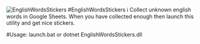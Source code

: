 ![EnglishWordsStickers](https://cdn.smoothieking.com/images/site/_productMedium/basketball-png-15.png)
#EnglishWordsStickers
 ℹ️ Collect unknown english words in Google Sheets. When you have collected enough then launch this utility and get nice stickers. 

#Usage: 
launch.bat
or
dotnet EnglishWordsStickers.dll <pathToSourceFile> <pathToResultFile>


